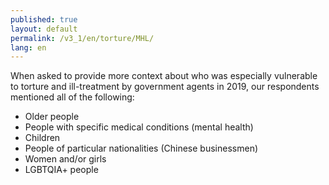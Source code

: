 ```yaml
---
published: true
layout: default
permalink: /v3_1/en/torture/MHL/
lang: en
---
```

When asked to provide more context about who was especially vulnerable to torture and ill-treatment by government agents in 2019, our respondents mentioned all of the following:  

- Older people 
- People with specific medical conditions (mental health) 
- Children 
- People of particular nationalities (Chinese businessmen) 
- Women and/or girls 
- LGBTQIA+ people
